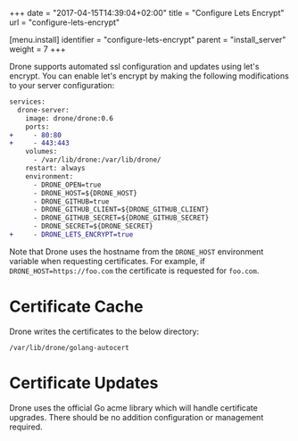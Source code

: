 +++
date = "2017-04-15T14:39:04+02:00"
title = "Configure Lets Encrypt"
url = "configure-lets-encrypt"

[menu.install]
  identifier = "configure-lets-encrypt"
  parent = "install_server"
  weight = 7
+++

Drone supports automated ssl configuration and updates using let's encrypt. You can enable let's encrypt by making the following modifications to your server configuration:

```diff
services:
  drone-server:
    image: drone/drone:0.6
    ports:
+     - 80:80
+     - 443:443
    volumes:
      - /var/lib/drone:/var/lib/drone/
    restart: always
    environment:
      - DRONE_OPEN=true
      - DRONE_HOST=${DRONE_HOST}
      - DRONE_GITHUB=true
      - DRONE_GITHUB_CLIENT=${DRONE_GITHUB_CLIENT}
      - DRONE_GITHUB_SECRET=${DRONE_GITHUB_SECRET}
      - DRONE_SECRET=${DRONE_SECRET}
+     - DRONE_LETS_ENCRYPT=true
```

Note that Drone uses the hostname from the `DRONE_HOST` environment variable when requesting certificates. For example, if `DRONE_HOST=https://foo.com` the certificate is requested for `foo.com`.

<!-- Once enabled you can visit your website at both the http and the https address. There are no immediate plans to redirect from http to https, but it may be considered for a future release. -->

# Certificate Cache

Drone writes the certificates to the below directory:

```
/var/lib/drone/golang-autocert
```

# Certificate Updates

Drone uses the official Go acme library which will handle certificate upgrades. There should be no addition configuration or management required.
